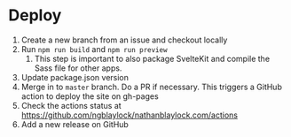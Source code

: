 # Deploy

1. Create a new branch from an issue and checkout locally
2. Run `npm run build` and `npm run preview`
   1. This step is important to also package SvelteKit and compile the Sass file for other apps.
3. Update package.json version
4. Merge in to `master` branch. Do a PR if necessary. This triggers a GitHub action to deploy the site on gh-pages
5. Check the actions status at https://github.com/ngblaylock/nathanblaylock.com/actions
6. Add a new release on GitHub